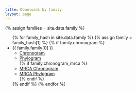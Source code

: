 ```yaml
---
title: Downloads by family
layout: page
---
```


{% assign families = site.data.family %}


<ul>
{% for family_hash in site.data.family %}
{% assign family = family_hash[1] %}
{% if family.chronogram %}
<li>{{ family.family[0] }}
<ul>
<li><a href="{{ family.chronogram | relative_url }}">Chronogram</a></li>
<li><a href="{{ family.phylogram | relative_url }}">Phylogram</a></li>
{% if family.chronogram_mrca %}
<li><a href="{{ family.chronogram_mrca | relative_url }}">MRCA Chronogram</a></li>
<li><a href="{{ family.phylogram_mrca | relative_url }}">MRCA Phylogram</a></li>
{% endif %}
</ul>
</li>
{% endif %}
{% endfor %}
</ul>
